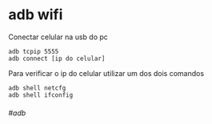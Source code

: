 # adb wifi 

Conectar celular na usb do pc
```
adb tcpip 5555
adb connect [ip do celular]
```

Para verificar o ip do celular utilizar um dos dois comandos
```
adb shell netcfg
adb shell ifconfig
```

###### #adb

